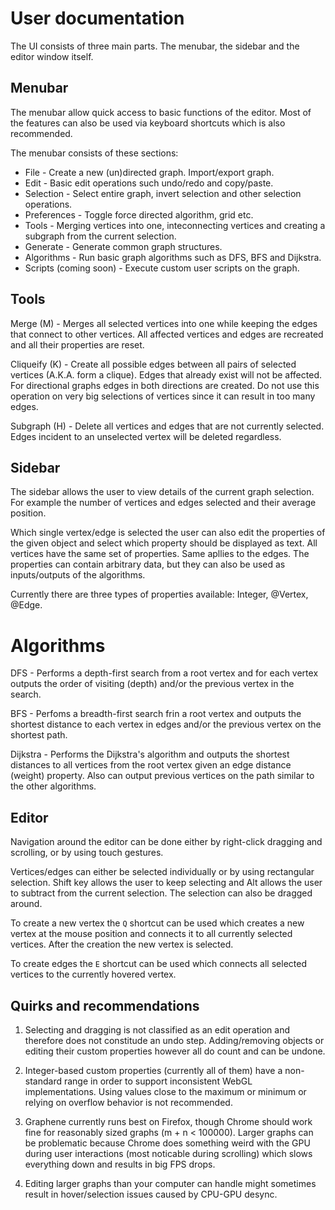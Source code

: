 # User documentation

The UI consists of three main parts. The menubar, the sidebar and the editor window itself.

## Menubar

The menubar allow quick access to basic functions of the editor. Most of the features can also be used via keyboard shortcuts which is also recommended.

The menubar consists of these sections:

- File - Create a new (un)directed graph. Import/export graph.
- Edit - Basic edit operations such undo/redo and copy/paste.
- Selection - Select entire graph, invert selection and other selection operations.
- Preferences - Toggle force directed algorithm, grid etc.
- Tools - Merging vertices into one, inteconnecting vertices and creating a subgraph from the current selection.
- Generate - Generate common graph structures.
- Algorithms - Run basic graph algorithms such as DFS, BFS and Dijkstra.
- Scripts (coming soon) - Execute custom user scripts on the graph.

## Tools

Merge (M) - Merges all selected vertices into one while keeping the edges that connect to other vertices. All affected vertices and edges are recreated and all their properties are reset.

Cliqueify (K) - Create all possible edges between all pairs of selected vertices (A.K.A. form a clique). Edges that already exist will not be affected. For directional graphs edges in both directions are created. Do not use this operation on very big selections of vertices since it can result in too many edges.

Subgraph (H) - Delete all vertices and edges that are not currently selected. Edges incident to an unselected vertex will be deleted regardless.

## Sidebar

The sidebar allows the user to view details of the current graph selection. For example the number of vertices and edges selected and their average position.

Which single vertex/edge is selected the user can also edit the properties of the given object and select which property should be displayed as text. All vertices have the same set of properties. Same apllies to the edges. The properties can contain arbitrary data, but they can also be used as inputs/outputs of the algorithms.

Currently there are three types of properties available: Integer, @Vertex, @Edge.

# Algorithms

DFS - Performs a depth-first search from a root vertex and for each vertex outputs the order of visiting (depth) and/or the previous vertex in the search.

BFS - Perfoms a breadth-first search frin a root vertex and outputs the shortest distance to each vertex in edges and/or the previous vertex on the shortest path.

Dijkstra - Performs the Dijkstra's algorithm and outputs the shortest distances to all vertices from the root vertex given an edge distance (weight) property. Also can output previous vertices on the path similar to the other algorithms.

## Editor

Navigation around the editor can be done either by right-click dragging and scrolling, or by using touch gestures.

Vertices/edges can either be selected individually or by using rectangular selection. Shift key allows the user to keep selecting and Alt allows the user to subtract from the current selection. The selection can also be dragged around.

To create a new vertex the `Q` shortcut can be used which creates a new vertex at the mouse position and connects it to all currently selected vertices. After the creation the new vertex is selected.

To create edges the `E` shortcut can be used which connects all selected vertices to the currently hovered vertex.

## Quirks and recommendations

1. Selecting and dragging is not classified as an edit operation and therefore does not constitude an undo step. Adding/removing objects or editing their custom properties however all do count and can be undone.

2. Integer-based custom properties (currently all of them) have a non-standard range in order to support inconsistent WebGL implementations. Using values close to the maximum or minimum or relying on overflow behavior is not recommended.

3. Graphene currently runs best on Firefox, though Chrome should work fine for reasonably sized graphs (m + n < 100000). Larger graphs can be problematic because Chrome does something weird with the GPU during user interactions (most noticable during scrolling) which slows everything down and results in big FPS drops.

4. Editing larger graphs than your computer can handle might sometimes result in hover/selection issues caused by CPU-GPU desync.

